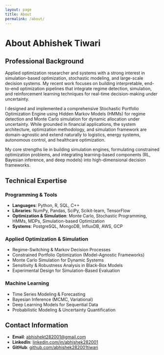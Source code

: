```yaml
---
layout: page
title: About
permalink: /about/
---
```


# About Abhishek Tiwari

## Professional Background

Applied optimization researcher and systems with a strong interest in simulation-based optimization, stochastic modeling, and large-scale decision systems. My recent work focuses on building interpretable, end-to-end optimization pipelines that integrate regime detection, simulation, and reinforcement learning techniques for real-time decision-making under uncertainty.

I designed and implemented a comprehensive Stochastic Portfolio Optimization Engine using Hidden Markov Models (HMMs) for regime detection and Monte Carlo simulation for dynamic allocation under uncertainty. While grounded in financial applications, the system architecture, optimization methodology, and simulation framework are domain-agnostic and extend naturally to logistics, energy systems, autonomous control, and healthcare optimization.

My core strengths lie in building simulation engines, formulating constrained optimization problems, and integrating learning-based components (RL, Bayesian inference, and deep models) into high-dimensional decision frameworks.

## Technical Expertise

### Programming & Tools
- **Languages**: Python, R, SQL, C++
- **Libraries**: NumPy, Pandas, SciPy, Scikit-learn, TensorFlow
- **Optimization & Simulation**: Monte Carlo, Stochastic Programming, HMMs, MDPs, Simulation-based Optimization
- **Systems**: PostgreSQL, MongoDB, InfluxDB, AWS, GCP

### Applied Optimization & Simulation
- Regime-Switching & Markov Decision Processes
- Constrained Portfolio Optimization (Model-Agnostic Frameworks)
- Monte Carlo Simulation for Dynamic Systems
- Sensitivity & Robustness Analysis in Black-Box Models
- Experimental Design for Simulation-Based Evaluation

### Machine Learning
- Time Series Modeling & Forecasting
- Bayesian Inference (MCMC, Variational)
- Deep Learning Models for Sequential Data
- Probabilistic Modeling & Uncertainty Quantification

## Contact Information

- **Email**: abhishekt282001@gmail.com
- **LinkedIn**: [linkedin.com/in/abhishek282001](https://linkedin.com/in/abhishek282001)
- **GitHub**: [github.com/abhishek282001tiwari](https://github.com/abhishek282001tiwari)
